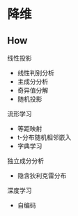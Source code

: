 # 降维

## How
线性投影
- 线性判别分析
- 主成分分析
- 奇异值分解
- 随机投影

流形学习
- 等距映射
- t-分布随机相邻嵌入
- 字典学习

独立成分分析
- 隐含狄利克雷分布

深度学习
- 自编码
